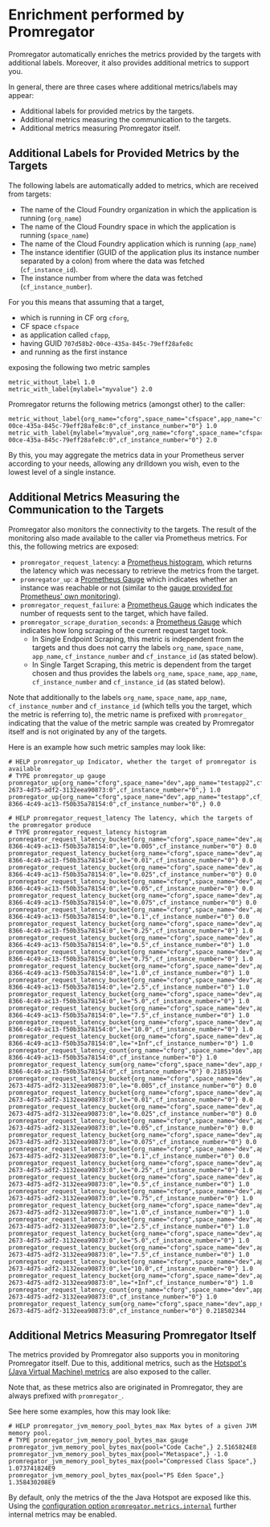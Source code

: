 # Enrichment performed by Promregator

Promregator automatically enriches the metrics provided by the targets with additional labels.
Moreover, it also provides additional metrics to support you.

In general, there are three cases where additional metrics/labels may appear:

* Additional labels for provided metrics by the targets.
* Additional metrics measuring the communication to the targets.
* Additional metrics measuring Promregator itself.


## Additional Labels for Provided Metrics by the Targets
The following labels are automatically added to metrics, which are received from targets:

* The name of the Cloud Foundry organization in which the application is running (`org_name`)
* The name of the Cloud Foundry space in which the application is running (`space_name`)
* The name of the Cloud Foundry application which is running (`app_name`)
* The instance identifier (GUID of the application plus its instance number separated by a colon) from where the data was fetched (`cf_instance_id`).
* The instance number from where the data was fetched (`cf_instance_number`).

For you this means that assuming that a target, 

* which is running in CF org `cforg`, 
* CF space `cfspace` 
* as application called `cfapp`,
* having GUID `707d58b2-00ce-435a-845c-79eff28afe8c`
* and running as the first instance

exposing the following two metric samples
```
metric_without_label 1.0
metric_with_label{mylabel="myvalue"} 2.0
```
Promregator returns the following metrics (amongst other) to the caller:
```
metric_without_label{org_name="cforg",space_name="cfspace",app_name="cfapp",cf_instance_id="707d58b2-00ce-435a-845c-79eff28afe8c:0",cf_instance_number="0"} 1.0
metric_with_label{mylabel="myvalue",org_name="cforg",space_name="cfspace",app_name="cfapp",cf_instance_id="707d58b2-00ce-435a-845c-79eff28afe8c:0",cf_instance_number="0"} 2.0
```
By this, you may aggregate the metrics data in your Prometheus server according to your needs, allowing any drilldown you wish, even to the lowest level of a single instance.


## Additional Metrics Measuring the Communication to the Targets

Promregator also monitors the connectivity to the targets. The result of the monitoring also made available to
the caller via Prometheus metrics. For this, the following metrics are exposed:

* `promregator_request_latency`: a [Prometheus histogram](https://prometheus.io/docs/practices/histograms/), 
  which returns the latency which was necessary to retrieve the metrics from the target.
* `promregator_up`: a [Prometheus Gauge](https://prometheus.io/docs/concepts/metric_types/) which indicates whether an instance was reachable or not (similar to the [gauge provided for Prometheus' own monitoring](https://prometheus.io/docs/concepts/jobs_instances/)).
* `promregator_request_failure`: a [Prometheus Gauge](https://prometheus.io/docs/concepts/metric_types/) which indicates the number of requests sent to the target, which have failed.
* `promregator_scrape_duration_seconds`: a [Prometheus Gauge](https://prometheus.io/docs/concepts/metric_types/) which indicates how long scraping of the current request target took. 
  * In Single Endpoint Scraping, this metric is independent from the targets and thus does not carry the labels `org_name`, `space_name`, `app_name`, `cf_instance_number` and `cf_instance_id` (as stated below).
  * In Single Target Scraping, this metric is dependent from the target chosen and thus provides the labels `org_name`, `space_name`, `app_name`, `cf_instance_number` and `cf_instance_id` (as stated below).

Note that additionally to the labels `org_name`, `space_name`, `app_name`, `cf_instance_number` and `cf_instance_id` (which tells you the target, which the metric is referring to), the metric name is prefixed with `promregator_` indicating that the value of the metric sample was created by Promregator itself and is not originated by any of the targets.

Here is an example how such metric samples may look like:
```
# HELP promregator_up Indicator, whether the target of promregator is available
# TYPE promregator_up gauge
promregator_up{org_name="cforg",space_name="dev",app_name="testapp2",cf_instance_id="9897cda1-2673-4d75-adf2-3132eea90873:0",cf_instance_number="0",} 1.0
promregator_up{org_name="cforg",space_name="dev",app_name="testapp",cf_instance_id="262ec022-8366-4c49-ac13-f50b35a78154:0",cf_instance_number="0",} 0.0

# HELP promregator_request_latency The latency, which the targets of the promregator produce
# TYPE promregator_request_latency histogram
promregator_request_latency_bucket{org_name="cforg",space_name="dev",app_name="testapp",cf_instance_id="262ec022-8366-4c49-ac13-f50b35a78154:0",le="0.005",cf_instance_number="0"} 0.0
promregator_request_latency_bucket{org_name="cforg",space_name="dev",app_name="testapp",cf_instance_id="262ec022-8366-4c49-ac13-f50b35a78154:0",le="0.01",cf_instance_number="0"} 0.0
promregator_request_latency_bucket{org_name="cforg",space_name="dev",app_name="testapp",cf_instance_id="262ec022-8366-4c49-ac13-f50b35a78154:0",le="0.025",cf_instance_number="0"} 0.0
promregator_request_latency_bucket{org_name="cforg",space_name="dev",app_name="testapp",cf_instance_id="262ec022-8366-4c49-ac13-f50b35a78154:0",le="0.05",cf_instance_number="0"} 0.0
promregator_request_latency_bucket{org_name="cforg",space_name="dev",app_name="testapp",cf_instance_id="262ec022-8366-4c49-ac13-f50b35a78154:0",le="0.075",cf_instance_number="0"} 0.0
promregator_request_latency_bucket{org_name="cforg",space_name="dev",app_name="testapp",cf_instance_id="262ec022-8366-4c49-ac13-f50b35a78154:0",le="0.1",cf_instance_number="0"} 0.0
promregator_request_latency_bucket{org_name="cforg",space_name="dev",app_name="testapp",cf_instance_id="262ec022-8366-4c49-ac13-f50b35a78154:0",le="0.25",cf_instance_number="0"} 1.0
promregator_request_latency_bucket{org_name="cforg",space_name="dev",app_name="testapp",cf_instance_id="262ec022-8366-4c49-ac13-f50b35a78154:0",le="0.5",cf_instance_number="0"} 1.0
promregator_request_latency_bucket{org_name="cforg",space_name="dev",app_name="testapp",cf_instance_id="262ec022-8366-4c49-ac13-f50b35a78154:0",le="0.75",cf_instance_number="0"} 1.0
promregator_request_latency_bucket{org_name="cforg",space_name="dev",app_name="testapp",cf_instance_id="262ec022-8366-4c49-ac13-f50b35a78154:0",le="1.0",cf_instance_number="0"} 1.0
promregator_request_latency_bucket{org_name="cforg",space_name="dev",app_name="testapp",cf_instance_id="262ec022-8366-4c49-ac13-f50b35a78154:0",le="2.5",cf_instance_number="0"} 1.0
promregator_request_latency_bucket{org_name="cforg",space_name="dev",app_name="testapp",cf_instance_id="262ec022-8366-4c49-ac13-f50b35a78154:0",le="5.0",cf_instance_number="0"} 1.0
promregator_request_latency_bucket{org_name="cforg",space_name="dev",app_name="testapp",cf_instance_id="262ec022-8366-4c49-ac13-f50b35a78154:0",le="7.5",cf_instance_number="0"} 1.0
promregator_request_latency_bucket{org_name="cforg",space_name="dev",app_name="testapp",cf_instance_id="262ec022-8366-4c49-ac13-f50b35a78154:0",le="10.0",cf_instance_number="0"} 1.0
promregator_request_latency_bucket{org_name="cforg",space_name="dev",app_name="testapp",cf_instance_id="262ec022-8366-4c49-ac13-f50b35a78154:0",le="+Inf",cf_instance_number="0"} 1.0
promregator_request_latency_count{org_name="cforg",space_name="dev",app_name="testapp",cf_instance_id="262ec022-8366-4c49-ac13-f50b35a78154:0",cf_instance_number="0"} 1.0
promregator_request_latency_sum{org_name="cforg",space_name="dev",app_name="testapp",cf_instance_id="262ec022-8366-4c49-ac13-f50b35a78154:0",cf_instance_number="0"} 0.21851916
promregator_request_latency_bucket{org_name="cforg",space_name="dev",app_name="testapp2",cf_instance_id="9897cda1-2673-4d75-adf2-3132eea90873:0",le="0.005",cf_instance_number="0"} 0.0
promregator_request_latency_bucket{org_name="cforg",space_name="dev",app_name="testapp2",cf_instance_id="9897cda1-2673-4d75-adf2-3132eea90873:0",le="0.01",cf_instance_number="0"} 0.0
promregator_request_latency_bucket{org_name="cforg",space_name="dev",app_name="testapp2",cf_instance_id="9897cda1-2673-4d75-adf2-3132eea90873:0",le="0.025",cf_instance_number="0"} 0.0
promregator_request_latency_bucket{org_name="cforg",space_name="dev",app_name="testapp2",cf_instance_id="9897cda1-2673-4d75-adf2-3132eea90873:0",le="0.05",cf_instance_number="0"} 0.0
promregator_request_latency_bucket{org_name="cforg",space_name="dev",app_name="testapp2",cf_instance_id="9897cda1-2673-4d75-adf2-3132eea90873:0",le="0.075",cf_instance_number="0"} 0.0
promregator_request_latency_bucket{org_name="cforg",space_name="dev",app_name="testapp2",cf_instance_id="9897cda1-2673-4d75-adf2-3132eea90873:0",le="0.1",cf_instance_number="0"} 0.0
promregator_request_latency_bucket{org_name="cforg",space_name="dev",app_name="testapp2",cf_instance_id="9897cda1-2673-4d75-adf2-3132eea90873:0",le="0.25",cf_instance_number="0"} 1.0
promregator_request_latency_bucket{org_name="cforg",space_name="dev",app_name="testapp2",cf_instance_id="9897cda1-2673-4d75-adf2-3132eea90873:0",le="0.5",cf_instance_number="0"} 1.0
promregator_request_latency_bucket{org_name="cforg",space_name="dev",app_name="testapp2",cf_instance_id="9897cda1-2673-4d75-adf2-3132eea90873:0",le="0.75",cf_instance_number="0"} 1.0
promregator_request_latency_bucket{org_name="cforg",space_name="dev",app_name="testapp2",cf_instance_id="9897cda1-2673-4d75-adf2-3132eea90873:0",le="1.0",cf_instance_number="0"} 1.0
promregator_request_latency_bucket{org_name="cforg",space_name="dev",app_name="testapp2",cf_instance_id="9897cda1-2673-4d75-adf2-3132eea90873:0",le="2.5",cf_instance_number="0"} 1.0
promregator_request_latency_bucket{org_name="cforg",space_name="dev",app_name="testapp2",cf_instance_id="9897cda1-2673-4d75-adf2-3132eea90873:0",le="5.0",cf_instance_number="0"} 1.0
promregator_request_latency_bucket{org_name="cforg",space_name="dev",app_name="testapp2",cf_instance_id="9897cda1-2673-4d75-adf2-3132eea90873:0",le="7.5",cf_instance_number="0"} 1.0
promregator_request_latency_bucket{org_name="cforg",space_name="dev",app_name="testapp2",cf_instance_id="9897cda1-2673-4d75-adf2-3132eea90873:0",le="10.0",cf_instance_number="0"} 1.0
promregator_request_latency_bucket{org_name="cforg",space_name="dev",app_name="testapp2",cf_instance_id="9897cda1-2673-4d75-adf2-3132eea90873:0",le="+Inf",cf_instance_number="0"} 1.0
promregator_request_latency_count{org_name="cforg",space_name="dev",app_name="testapp2",cf_instance_id="9897cda1-2673-4d75-adf2-3132eea90873:0",cf_instance_number="0"} 1.0
promregator_request_latency_sum{org_name="cforg",space_name="dev",app_name="testapp2",cf_instance_id="9897cda1-2673-4d75-adf2-3132eea90873:0",cf_instance_number="0"} 0.218502344
```


## Additional Metrics Measuring Promregator Itself

The metrics provided by Promregator also supports you in monitoring Promregator itself. 
Due to this, additional metrics, such as the [Hotspot's (Java Virtual Machine) metrics](https://github.com/prometheus/client_java) are also exposed to the caller.

Note that, as these metrics also are originated in Promregator, they are always prefixed with `promregator_`. 

See here some examples, how this may look like:
```
# HELP promregator_jvm_memory_pool_bytes_max Max bytes of a given JVM memory pool.
# TYPE promregator_jvm_memory_pool_bytes_max gauge
promregator_jvm_memory_pool_bytes_max{pool="Code Cache",} 2.5165824E8
promregator_jvm_memory_pool_bytes_max{pool="Metaspace",} -1.0
promregator_jvm_memory_pool_bytes_max{pool="Compressed Class Space",} 1.073741824E9
promregator_jvm_memory_pool_bytes_max{pool="PS Eden Space",} 1.358430208E9
```

By default, only the metrics of the the Java Hotspot are exposed like this. Using the [configuration option `promregator.metrics.internal`](./config.md) further internal metrics may be enabled.

